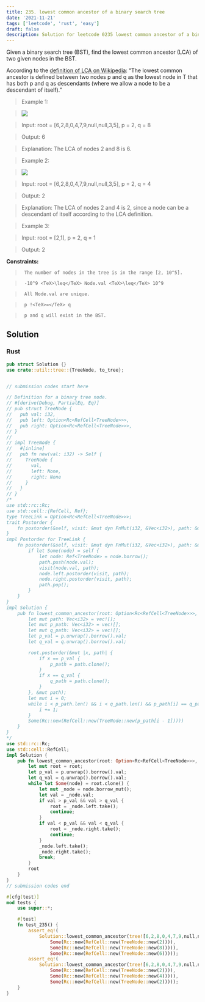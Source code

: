 ```yaml
---
title: 235. lowest common ancestor of a binary search tree
date: '2021-11-21'
tags: ['leetcode', 'rust', 'easy']
draft: false
description: Solution for leetcode 0235 lowest common ancestor of a binary search tree
---
```


 

  Given a binary search tree (BST), find the lowest common ancestor (LCA) of two given nodes in the BST.

  According to the [definition of LCA on Wikipedia](https://en.wikipedia.org/wiki/Lowest_common_ancestor): &ldquo;The lowest common ancestor is defined between two nodes p and q as the lowest node in T that has both p and q as descendants (where we allow a node to be a descendant of itself).&rdquo;

   

 >   Example 1:

 >   ![](https://assets.leetcode.com/uploads/2018/12/14/binarysearchtree_improved.png)

 >   Input: root <TeX>=</TeX> [6,2,8,0,4,7,9,null,null,3,5], p <TeX>=</TeX> 2, q <TeX>=</TeX> 8

 >   Output: 6

 >   Explanation: The LCA of nodes 2 and 8 is 6.

  

 >   Example 2:

 >   ![](https://assets.leetcode.com/uploads/2018/12/14/binarysearchtree_improved.png)

 >   Input: root <TeX>=</TeX> [6,2,8,0,4,7,9,null,null,3,5], p <TeX>=</TeX> 2, q <TeX>=</TeX> 4

 >   Output: 2

 >   Explanation: The LCA of nodes 2 and 4 is 2, since a node can be a descendant of itself according to the LCA definition.

  

 >   Example 3:

  

 >   Input: root <TeX>=</TeX> [2,1], p <TeX>=</TeX> 2, q <TeX>=</TeX> 1

 >   Output: 2

  

   

  **Constraints:**

  

 >   	The number of nodes in the tree is in the range [2, 10^5].

 >   	-10^9 <TeX>\leq</TeX> Node.val <TeX>\leq</TeX> 10^9

 >   	All Node.val are unique.

 >   	p !<TeX>=</TeX> q

 >   	p and q will exist in the BST.


## Solution
### Rust
```rust
pub struct Solution {}
use crate::util::tree::{TreeNode, to_tree};


// submission codes start here

// Definition for a binary tree node.
// #[derive(Debug, PartialEq, Eq)]
// pub struct TreeNode {
//   pub val: i32,
//   pub left: Option<Rc<RefCell<TreeNode>>>,
//   pub right: Option<Rc<RefCell<TreeNode>>>,
// }
// 
// impl TreeNode {
//   #[inline]
//   pub fn new(val: i32) -> Self {
//     TreeNode {
//       val,
//       left: None,
//       right: None
//     }
//   }
// }
/*
use std::rc::Rc;
use std::cell::{RefCell, Ref};
type TreeLink = Option<Rc<RefCell<TreeNode>>>;
trait Postorder {
    fn postorder(&self, visit: &mut dyn FnMut(i32, &Vec<i32>), path: &mut Vec<i32>);
}
impl Postorder for TreeLink {
    fn postorder(&self, visit: &mut dyn FnMut(i32, &Vec<i32>), path: &mut Vec<i32>) {
        if let Some(node) = self {
            let node: Ref<TreeNode> = node.borrow();
            path.push(node.val);
            visit(node.val, path);
            node.left.postorder(visit, path);
            node.right.postorder(visit, path);
            path.pop();
        }    
    }
}
impl Solution {
    pub fn lowest_common_ancestor(root: Option<Rc<RefCell<TreeNode>>>, p: Option<Rc<RefCell<TreeNode>>>, q: Option<Rc<RefCell<TreeNode>>>) -> Option<Rc<RefCell<TreeNode>>> {
        let mut path: Vec<i32> = vec![];
        let mut p_path: Vec<i32> = vec![];
        let mut q_path: Vec<i32> = vec![];
        let p_val = p.unwrap().borrow().val;
        let q_val = q.unwrap().borrow().val;

        root.postorder(&mut |x, path| {
            if x == p_val {
                p_path = path.clone();
            }
            if x == q_val {
                q_path = path.clone();
            }
        }, &mut path);
        let mut i = 0;
        while i < p_path.len() && i < q_path.len() && p_path[i] == q_path[i] {
            i += 1;
        }
        Some(Rc::new(RefCell::new(TreeNode::new(p_path[i - 1]))))
    }
}
*/
use std::rc::Rc;
use std::cell::RefCell;
impl Solution {
    pub fn lowest_common_ancestor(root: Option<Rc<RefCell<TreeNode>>>, p: Option<Rc<RefCell<TreeNode>>>, q: Option<Rc<RefCell<TreeNode>>>) -> Option<Rc<RefCell<TreeNode>>> {
        let mut root = root;
        let p_val = p.unwrap().borrow().val;
        let q_val = q.unwrap().borrow().val;
        while let Some(node) = root.clone() {
            let mut _node = node.borrow_mut();
            let val = _node.val;
            if val > p_val && val > q_val {
                root = _node.left.take();
                continue;
            }
            if val < p_val && val < q_val {
                root = _node.right.take();
                continue;
            }
            _node.left.take();
            _node.right.take();
            break;
        }
        root
    }
}
// submission codes end

#[cfg(test)]
mod tests {
    use super::*;

    #[test]
    fn test_235() {
        assert_eq!(
            Solution::lowest_common_ancestor(tree![6,2,8,0,4,7,9,null,null,3,5], 
                Some(Rc::new(RefCell::new(TreeNode::new(2)))), 
                Some(Rc::new(RefCell::new(TreeNode::new(8))))), 
                Some(Rc::new(RefCell::new(TreeNode::new(6)))));
        assert_eq!(
            Solution::lowest_common_ancestor(tree![6,2,8,0,4,7,9,null,null,3,5], 
                Some(Rc::new(RefCell::new(TreeNode::new(2)))), 
                Some(Rc::new(RefCell::new(TreeNode::new(4))))), 
                Some(Rc::new(RefCell::new(TreeNode::new(2)))));
    }
}

```
